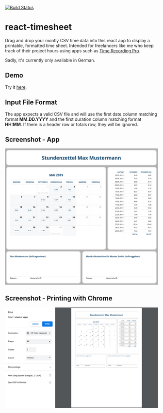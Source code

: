 [![Build Status](https://travis-ci.com/sebastianhaberey/react-timesheet.svg?branch=master)](https://travis-ci.com/sebastianhaberey/react-timesheet)

# react-timesheet

Drag and drop your montly CSV time data into this react app to display a printable,
formatted time sheet. Intended for freelancers like me who keep track of their 
project hours using apps such as 
[Time Recording Pro](https://play.google.com/store/apps/details?id=com.dynamicg.timerecording.pro).

Sadly, it's currently only available in German.

## Demo

Try it [here](https://react-timesheet.haberey.com/).

## Input File Format

The app expects a valid CSV file and will use the first date column matching format **MM.DD.YYYY**
and the first duration column matching format **HH:MM**. If there is a header row
or totals row, they will be ignored.

## Screenshot - App

![Screenshot](https://raw.githubusercontent.com/sebastianhaberey/react-timesheet/master/doc/screenshot.png)

## Screenshot - Printing with Chrome

![Printing](https://raw.githubusercontent.com/sebastianhaberey/react-timesheet/master/doc/printing.png)
